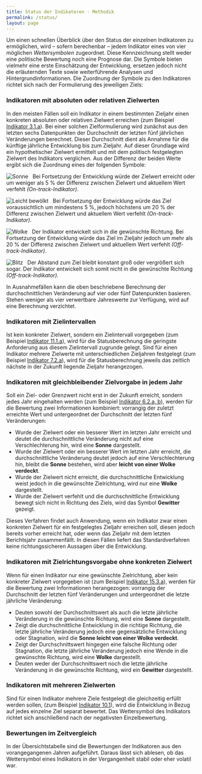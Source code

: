 ```yaml
---
title: Status der Indikatoren - Methodik
permalink: /status/
layout: page
---
```


Um einen schnellen Überblick über den Status der einzelnen Indikatoren zu ermöglichen, wird – sofern berechenbar – jedem Indikator eines von vier möglichen <i>Wettersymbolen</i> zugeordnet.
Diese Kennzeichnung stellt weder eine politische Bewertung noch eine Prognose dar. Die Symbole bieten vielmehr eine erste Einschätzung der Entwicklung,
ersetzen jedoch nicht die erläuternden Texte sowie weiterführende Analysen und Hintergrundinformationen.
Die Zuordnung der Symbole zu den Indikatoren richtet sich nach der Formulierung des jeweiligen Ziels:

<h3 class="h3bold">Indikatoren mit absoluten oder relativen Zielwerten</h3>

In den meisten Fällen soll ein Indikator in einem bestimmten Zieljahr einen konkreten absoluten oder relativen Zielwert erreichen
(zum Beispiel [Indikator 3.1.a](https://dns-indikatoren.de/3-1-ab/)). Bei einer solchen Zielformulierung wird zunächst aus den letzten sechs Datenpunkten
der Durchschnitt der letzten fünf jährlichen Veränderungen berechnet. Dieser Durchschnitt dient als Annahme für die künftige jährliche Entwicklung bis
zum Zieljahr. Auf dieser Grundlage wird ein hypothetischer Zielwert ermittelt und mit dem politisch festgelegten Zielwert des Indikators verglichen.
Aus der Differenz der beiden Werte ergibt sich die Zuordnung eines der folgenden Symbole:

<img src="http://sdg-indikatoren.de/public/Wettersymbole/Sonne.png" alt="Sonne" /> &nbsp; Bei Fortsetzung der Entwicklung würde der Zielwert erreicht oder
um weniger als 5 % der Differenz zwischen Zielwert und aktuellem Wert verfehlt <i>(On-track-Indikator)</i>.

<img src="http://sdg-indikatoren.de/public/Wettersymbole/Leicht bewölkt.png" alt="Leicht bewölkt" /> &nbsp;	Bei Fortsetzung der Entwicklung würde das Ziel voraussichtlich um mindestens 5 %, jedoch höchstens um 20 % der Differenz zwischen Zielwert und aktuellem Wert verfehlt <i>(On-track-Indikator)</i>.

<img src="http://sdg-indikatoren.de/public/Wettersymbole/Wolke.png" alt="Wolke" /> &nbsp; Der Indikator entwickelt sich in die gewünschte Richtung.
Bei Fortsetzung der Entwicklung würde das Ziel im Zieljahr jedoch um mehr als 20 % der Differenz zwischen Zielwert und aktuellem Wert verfehlt <i>(Off-track-Indikator)</i>.

<img src="http://sdg-indikatoren.de/public/Wettersymbole/Blitz.png" alt="Blitz" /> &nbsp; Der Abstand zum Ziel bleibt konstant groß oder vergrößert sich sogar.
Der Indikator entwickelt sich somit nicht in die gewünschte Richtung <i>(Off-track-Indikator)</i>.

In Ausnahmefällen kann die oben beschriebene Berechnung der durchschnittlichen Veränderung auf vier oder fünf Datenpunkten basieren.
Stehen weniger als vier verwertbare Jahreswerte zur Verfügung, wird auf eine Berechnung verzichtet.

<h3 class="h3bold">Indikatoren mit Zielintervallen</h3>

Ist kein konkreter Zielwert, sondern ein Zielintervall vorgegeben (zum Beispiel [Indikator 11.1.a](https://dns-indikatoren.de/11-1-a/)), wird für die
Statusberechnung die geringste Anforderung aus diesem Zielintervall zugrunde gelegt. Sind für einen Indikator mehrere Zielwerte mit unterschiedlichen
Zieljahren festgelegt (zum Beispiel [Indikator 7.2.a](https://dns-indikatoren.de/7-2-a/)), wird für die Statusberechnung jeweils das zeitlich nächste
in der Zukunft liegende Zieljahr herangezogen.

<h3 class="h3bold">Indikatoren mit gleichbleibender Zielvorgabe in jedem Jahr</h3>

Soll ein Ziel- oder Grenzwert nicht erst in der Zukunft erreicht, sondern jedes Jahr eingehalten werden (zum Beispiel [Indikator 6.2.a, b](https://dns-indikatoren.de/6-2-ab/)),
werden für die Bewertung zwei Informationen kombiniert: vorrangig der zuletzt erreichte Wert und untergeordnet der Durchschnitt der letzten fünf Veränderungen:

* Wurde der Zielwert oder ein besserer Wert im letzten Jahr erreicht und deutet die durchschnittliche Veränderung nicht auf eine Verschlechterung hin, wird eine <b>Sonne</b> dargestellt.
* Wurde der Zielwert oder ein besserer Wert im letzten Jahr erreicht, die durchschnittliche Veränderung deutet jedoch auf eine Verschlechterung hin, bleibt die <b>Sonne</b> bestehen, wird aber <b>leicht von einer Wolke verdeckt</b>.
* Wurde der Zielwert nicht erreicht, die durchschnittliche Entwicklung weist jedoch in die gewünschte Zielrichtung, wird nur eine <b>Wolke</b> dargestellt.
* Wurde der Zielwert verfehlt und die durchschnittliche Entwicklung bewegt sich nicht in Richtung des Ziels, wird das Symbol <b>Gewitter</b> gezeigt.

Dieses Verfahren findet auch Anwendung, wenn ein Indikator zwar einen konkreten Zielwert für ein festgelegtes Zieljahr erreichen soll, diesen
jedoch bereits vorher erreicht hat, oder wenn das Zieljahr mit dem letzten Berichtsjahr zusammenfällt. In diesen Fällen liefert das Standardverfahren keine
richtungssicheren Aussagen über die Entwicklung.

<h3 class="h3bold">Indikatoren mit Zielrichtungsvorgabe ohne konkreten Zielwert</h3>

Wenn für einen Indikator nur eine gewünschte Zielrichtung, aber kein konkreter Zielwert vorgegeben ist (zum Beispiel [Indikator 15.3.a](https://dns-indikatoren.de/15-3-ab/)),
werden für die Bewertung zwei Informationen herangezogen: vorrangig der Durchschnitt der letzten fünf Veränderungen und untergeordnet die letzte jährliche Veränderung:

* Deuten sowohl der Durchschnittswert als auch die letzte jährliche Veränderung in die gewünschte Richtung, wird eine <b>Sonne</b> dargestellt.
* Zeigt die durchschnittliche Entwicklung in die richtige Richtung, die letzte jährliche Veränderung jedoch eine gegensätzliche Entwicklung oder Stagnation, wird die <b>Sonne leicht von einer Wolke verdeckt</b>.
* Zeigt der Durchschnittswert hingegen eine falsche Richtung oder Stagnation, die letzte jährliche Veränderung jedoch eine Wende in die gewünschte Richtung, wird eine <b>Wolke</b> dargestellt.
* Deuten weder der Durchschnittswert noch die letzte jährliche Veränderung in die gewünschte Richtung, wird ein <b>Gewitter</b> dargestellt.

<h3 class="h3bold">Indikatoren mit mehreren Zielwerten</h3>

Sind für einen Indikator mehrere Ziele festgelegt die gleichzeitig erfüllt werden sollen, (zum Beispiel [Indikator 10.1](https://dns-indikatoren.de/10-1/)),
wird die Entwicklung in Bezug auf jedes einzelne Ziel separat bewertet. Das Wettersymbol des Indikators richtet sich anschließend nach der negativsten Einzelbewertung.

<h3 class="h3bold">Bewertungen im Zeitvergleich</h3>

In der Übersichtstabelle sind die Bewertungen der Indikatoren aus den vorangegangenen Jahren aufgeführt. Daraus lässt sich ablesen, ob das Wettersymbol eines
Indikators in der Vergangenheit stabil oder eher volatil war.
